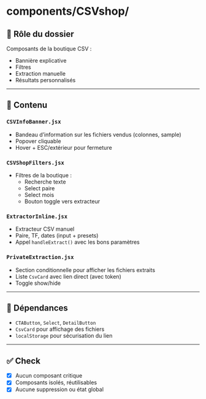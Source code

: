 # components/CSVshop/

## 🎯 Rôle du dossier

Composants de la boutique CSV :
- Bannière explicative
- Filtres
- Extraction manuelle
- Résultats personnalisés

---

## 📁 Contenu

### `CSVInfoBanner.jsx`
- Bandeau d’information sur les fichiers vendus (colonnes, sample)
- Popover cliquable
- Hover + ESC/extérieur pour fermeture

### `CSVShopFilters.jsx`
- Filtres de la boutique :
  - Recherche texte
  - Select paire
  - Select mois
  - Bouton toggle vers extracteur

### `ExtractorInline.jsx`
- Extracteur CSV manuel
- Paire, TF, dates (input + presets)
- Appel `handleExtract()` avec les bons paramètres

### `PrivateExtraction.jsx`
- Section conditionnelle pour afficher les fichiers extraits
- Liste `CsvCard` avec lien direct (avec token)
- Toggle show/hide

---

## 🔗 Dépendances

- `CTAButton`, `Select`, `DetailButton`
- `CsvCard` pour affichage des fichiers
- `localStorage` pour sécurisation du lien

---

## ✅ Check

- [x] Aucun composant critique
- [x] Composants isolés, réutilisables
- [x] Aucune suppression ou état global

